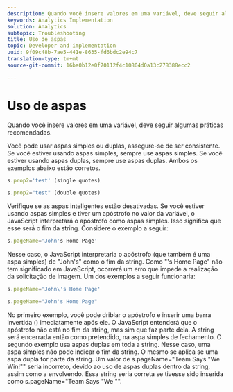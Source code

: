 ```yaml
---
description: Quando você insere valores em uma variável, deve seguir algumas práticas recomendadas.
keywords: Analytics Implementation
solution: Analytics
subtopic: Troubleshooting
title: Uso de aspas
topic: Developer and implementation
uuid: 9f09c48b-7ae5-441e-8635-fd6bdc2e94c7
translation-type: tm+mt
source-git-commit: 16ba0b12e0f70112f4c10804d0a13c278388ecc2

---
```



# Uso de aspas

Quando você insere valores em uma variável, deve seguir algumas práticas recomendadas.

Você pode usar aspas simples ou duplas, assegure-se de ser consistente. Se você estiver usando aspas simples, sempre use aspas simples. Se você estiver usando aspas duplas, sempre use aspas duplas. Ambos os exemplos abaixo estão corretos.

```js
s.prop2='test' (single quotes)
```

```js
s.prop2="test" (double quotes)
```

Verifique se as aspas inteligentes estão desativadas. Se você estiver usando aspas simples e tiver um apóstrofo no valor da variável, o JavaScript interpretará o apóstrofo como aspas simples. Isso significa que esse será o fim da string. Considere o exemplo a seguir:

```js
s.pageName='John's Home Page'
```

Nesse caso, o JavaScript interpretaria o apóstrofo (que também é uma aspa simples) de "John's" como o fim da string. Como "'s Home Page" não tem significado em JavaScript, ocorrerá um erro que impede a realização da solicitação de imagem. Um dos exemplos a seguir funcionaria:

```js
s.pageName='John\'s Home Page'
```

```js
s.pageName="John's Home Page"
```

No primeiro exemplo, você pode driblar o apóstrofo e inserir uma barra invertida (\) imediatamente após ele. O JavaScript entenderá que o apóstrofo não está no fim da string, mas sim que faz parte dela. A string será encerrada então como pretendido, na aspa simples de fechamento. O segundo exemplo usa aspas duplas em toda a string. Nesse caso, uma aspa simples não pode indicar o fim da string. O mesmo se aplica se uma aspa dupla for parte da string. Um valor de s.pageName="Team Says "We Win!"" seria incorreto, devido ao uso de aspas duplas dentro da string, assim como a envolvendo. Essa string seria correta se tivesse sido inserida como s.pageName="Team Says \"We \"".
